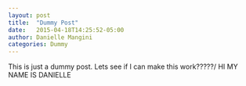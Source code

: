 ```yaml
---
layout: post
title:  "Dummy Post"
date:   2015-04-18T14:25:52-05:00
author: Danielle Mangini
categories: Dummy
---
```


This is just a dummy post. Lets see if I can make this work?????/ HI MY NAME IS DANIELLE
